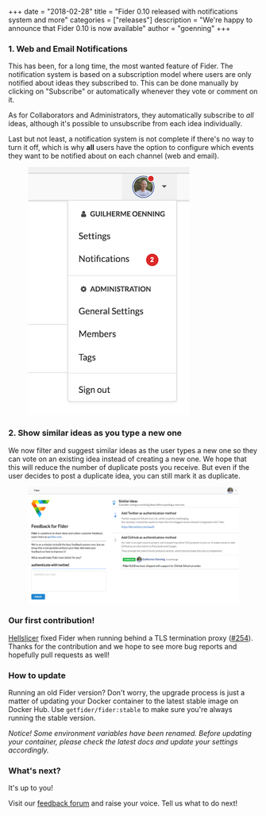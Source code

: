 +++
date = "2018-02-28"
title = "Fider 0.10 released with notifications system and more"
categories = ["releases"]
description = "We're happy to announce that Fider 0.10 is now available"
author = "goenning"
+++

### 1. Web and Email Notifications

This has been, for a long time, the most wanted feature of Fider. The notification system is based on a subscription model where users are only notified about ideas they subscribed to. This can be done manually by clicking on "Subscribe" or automatically whenever they vote or comment on it.

As for Collaborators and Administrators, they automatically subscribe to *all* ideas, although it's possible to unsubscribe from each idea individually.

Last but not least, a notification system is not complete if there's no way to turn it off, which is why **all** users have the option to configure which events they want to be notified about on each channel (web and email).

<figure>
  <img src="/images/blog/notifications-menu.png" />
</figure>

### 2. Show similar ideas as you type a new one

We now filter and suggest similar ideas as the user types a new one so they can vote on an existing idea instead of creating a new one. We hope that this will reduce the number of duplicate posts you receive. But even if the user decides to post a duplicate idea, you can still mark it as duplicate.

<figure>
  <img src="/images/blog/search-similar.png" />
</figure>

### Our first contribution!

[Hellslicer](https://github.com/Hellslicer) fixed Fider when running behind a TLS termination proxy ([#254](https://github.com/getfider/fider/pull/254)). Thanks for the contribution and we hope to see more bug reports and hopefully pull requests as well!

### How to update

Running an old Fider version? Don't worry, the upgrade process is just a matter of updating your Docker container to the latest stable image on Docker Hub. Use <code>getfider/fider:stable</code> to make sure you're always running the stable version.

*Notice! Some environment variables have been renamed. Before updating your container, please check the latest docs and update your settings accordingly.*

### What's next?

It's up to you!

Visit our [feedback forum](https://feedback.fider.io/) and raise your voice. Tell us what to do next!